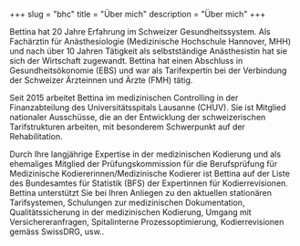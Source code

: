 +++
slug = "bhc"
title = "Über mich"
description = "Über mich"
+++

Bettina hat 20 Jahre Erfahrung im Schweizer Gesundheitssystem. Als Fachärztin für Anästhesiologie (Medizinische Hochschule Hannover, MHH) und nach über 10 Jahren Tätigkeit als selbstständige Anästhesistin hat sie sich der Wirtschaft zugewandt. Bettina hat einen Abschluss in Gesundheitsökonomie (EBS) und war als Tarifexpertin bei der Verbindung der Schweizer Ärzteinnen und Ärzte (FMH) tätig.

Seit 2015 arbeitet Bettina im medizinischen Controlling in der Finanzabteilung des Universitätsspitals Lausanne (CHUV). Sie ist Mitglied nationaler Ausschüsse, die an der Entwicklung der schweizerischen Tarifstrukturen arbeiten, mit besonderem Schwerpunkt auf der Rehabilitation.

Durch Ihre langjährige Expertise in der medizinischen Kodierung und als ehemaliges Mitglied der Prüfungskommission für die Berufsprüfung für Medizinische Kodiererinnen/Medizinische Kodierer ist Bettina auf der Liste des Bundesamtes für Statistik (BFS) der Expertinnen für Kodierrevisionen. Bettina unterstützt Sie bei Ihren Anliegen zu den aktuellen stationären Tarifsystemen, Schulungen zur medizinischen Dokumentation, Qualitätssicherung in der medizinischen Kodierung, Umgang mit Versichereranfragen, Spitalinterne Prozessoptimierung, Kodierrevisionen gemäss SwissDRG, usw..
